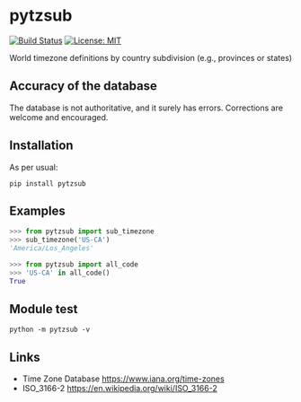 # pytzsub

[![Build Status](https://travis-ci.com/maxim-s-barabash/pytzsub.svg?branch=master)](https://travis-ci.com/maxim-s-barabash/pytzsub)
[![License: MIT](https://img.shields.io/badge/License-MIT-yellow.svg)](https://opensource.org/licenses/MIT)


World timezone definitions by country subdivision (e.g., provinces or states)

## Accuracy of the database

The database is not authoritative, and it surely has errors. 
Corrections are welcome and encouraged. 


## Installation

As per usual:

```shell
pip install pytzsub
```

## Examples

```python
>>> from pytzsub import sub_timezone
>>> sub_timezone('US-CA')
'America/Los_Angeles'
```

```python
>>> from pytzsub import all_code
>>> 'US-CA' in all_code()
True
```

## Module test
```shell
python -m pytzsub -v
```

## Links

- Time Zone Database https://www.iana.org/time-zones
- ISO_3166-2 https://en.wikipedia.org/wiki/ISO_3166-2
